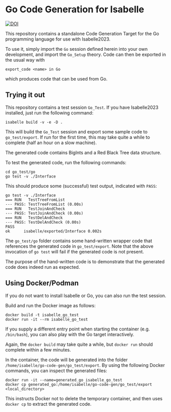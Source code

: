 # Go Code Generation for Isabelle

[![DOI](https://zenodo.org/badge/697269869.svg)](https://zenodo.org/badge/latestdoi/697269869)

This repository contains a standalone Code Generation Target for the Go
programming language for use with Isabelle2023.

To use it, simply import the `Go` session defined herein into your own development,
and import the `Go_Setup` theory. Code can then be exported in the usual way with

~~~isabelle
export_code <name> in Go
~~~

which produces code that can be used from Go.

## Trying it out

This repository contains a test session `Go_Test`. If you have Isabelle2023
installed, just run the following command:

~~~shell
isabelle build -v -e -D .
~~~

This will build the `Go_Test` session and export some sample code to
`go_test/export`. If run for the first time, this may take quite a
while to complete (half an hour on a slow machine).

The generated code contains BigInts and a Red Black Tree data structure.

To test the generated code, run the following commands:

~~~shell
cd go_test/go
go test -v ./Interface
~~~

This should produce some (successful) test output, indicated with `PASS`:

~~~data
go test -v ./Interface
=== RUN   TestTreeFromList
--- PASS: TestTreeFromList (0.00s)
=== RUN   TestJoinAndCheck
--- PASS: TestJoinAndCheck (0.00s)
=== RUN   TestDelAndCheck
--- PASS: TestDelAndCheck (0.00s)
PASS
ok  	isabelle/exported/Interface	0.002s
~~~

The `go_test/go` folder contains some hand-written wrapper code that references
the generated code in `go_test/export`. Note that the above invocation of
`go test` will fail if the generated code is not present.

The purpose of the hand-written code is to demonstrate that the generated code
does indeed run as expected.

## Using Docker/Podman

If you do not want to install Isabelle or Go, you can also run the test
session.

Build and run the Docker image as follows:

~~~shell
docker build -t isabelle_go_test
docker run -it --rm isabelle_go_test
~~~

If you supply a different entry point when starting the container (e.g.
`/bin/bash`), you can also play with the Go target interactively.

Again, the `docker build` may take quite a while, but `docker run`
should complete within a few minutes.

In the container, the code will be generated into the folder
`/home/isabelle/go-code-gen/go_test/export`. By using the following Docker
commands, you can inspect the generated files:

~~~shell
docker run -it --name=generated_go isabelle_go_test
docker cp generated_go:/home/isabelle/go-code-gen/go_test/export <local_directory>
~~~

This instructs Docker not to delete the temporary container, and then uses
`docker cp` to extract the generated code.

